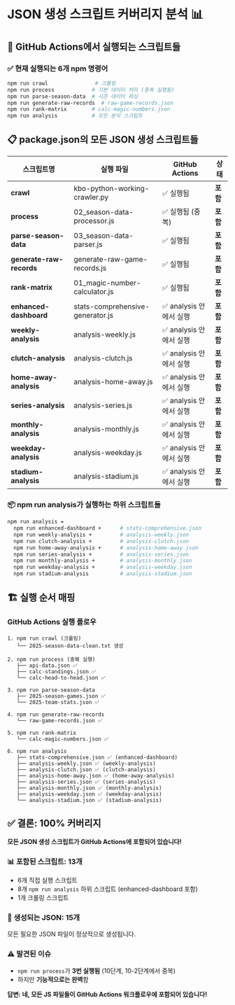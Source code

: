 # JSON 생성 스크립트 커버리지 분석 📊

## 🎯 GitHub Actions에서 실행되는 스크립트들

### ✅ **현재 실행되는 6개 npm 명령어**
```bash
npm run crawl               # 크롤링
npm run process            # 기본 데이터 처리 (중복 실행됨)
npm run parse-season-data  # 시즌 데이터 파싱
npm run generate-raw-records  # raw-game-records.json
npm run rank-matrix        # calc-magic-numbers.json
npm run analysis           # 모든 분석 스크립트
```

## 📋 **package.json의 모든 JSON 생성 스크립트들**

| 스크립트명 | 실행 파일 | GitHub Actions | 상태 |
|------------|-----------|----------------|------|
| **crawl** | kbo-python-working-crawler.py | ✅ 실행됨 | **포함** |
| **process** | 02_season-data-processor.js | ✅ 실행됨 (중복) | **포함** |
| **parse-season-data** | 03_season-data-parser.js | ✅ 실행됨 | **포함** |
| **generate-raw-records** | generate-raw-game-records.js | ✅ 실행됨 | **포함** |
| **rank-matrix** | 01_magic-number-calculator.js | ✅ 실행됨 | **포함** |
| **enhanced-dashboard** | stats-comprehensive-generator.js | ✅ analysis 안에서 실행 | **포함** |
| **weekly-analysis** | analysis-weekly.js | ✅ analysis 안에서 실행 | **포함** |
| **clutch-analysis** | analysis-clutch.js | ✅ analysis 안에서 실행 | **포함** |
| **home-away-analysis** | analysis-home-away.js | ✅ analysis 안에서 실행 | **포함** |
| **series-analysis** | analysis-series.js | ✅ analysis 안에서 실행 | **포함** |
| **monthly-analysis** | analysis-monthly.js | ✅ analysis 안에서 실행 | **포함** |
| **weekday-analysis** | analysis-weekday.js | ✅ analysis 안에서 실행 | **포함** |
| **stadium-analysis** | analysis-stadium.js | ✅ analysis 안에서 실행 | **포함** |

### 📦 **npm run analysis가 실행하는 하위 스크립트들**
```bash
npm run analysis = 
  npm run enhanced-dashboard +      # stats-comprehensive.json
  npm run weekly-analysis +         # analysis-weekly.json  
  npm run clutch-analysis +         # analysis-clutch.json
  npm run home-away-analysis +      # analysis-home-away.json
  npm run series-analysis +         # analysis-series.json
  npm run monthly-analysis +        # analysis-monthly.json
  npm run weekday-analysis +        # analysis-weekday.json
  npm run stadium-analysis          # analysis-stadium.json
```

## 🏗️ **실행 순서 매핑**

### **GitHub Actions 실행 플로우**
```
1. npm run crawl (크롤링)
   └── 2025-season-data-clean.txt 생성

2. npm run process (중복 실행)
   ├── api-data.json ✅
   ├── calc-standings.json ✅  
   └── calc-head-to-head.json ✅

3. npm run parse-season-data
   ├── 2025-season-games.json ✅
   └── 2025-team-stats.json ✅

4. npm run generate-raw-records
   └── raw-game-records.json ✅

5. npm run rank-matrix
   └── calc-magic-numbers.json ✅

6. npm run analysis
   ├── stats-comprehensive.json ✅ (enhanced-dashboard)
   ├── analysis-weekly.json ✅ (weekly-analysis)
   ├── analysis-clutch.json ✅ (clutch-analysis)  
   ├── analysis-home-away.json ✅ (home-away-analysis)
   ├── analysis-series.json ✅ (series-analysis)
   ├── analysis-monthly.json ✅ (monthly-analysis)
   ├── analysis-weekday.json ✅ (weekday-analysis)
   └── analysis-stadium.json ✅ (stadium-analysis)
```

## ✅ **결론: 100% 커버리지**

**모든 JSON 생성 스크립트가 GitHub Actions에 포함되어 있습니다!**

### 📊 **포함된 스크립트: 13개**
- 6개 직접 실행 스크립트
- 8개 `npm run analysis` 하위 스크립트 (enhanced-dashboard 포함)
- 1개 크롤링 스크립트

### 🎯 **생성되는 JSON: 15개**  
모든 필요한 JSON 파일이 정상적으로 생성됩니다.

### ⚠️ **발견된 이슈**
- `npm run process`가 **3번 실행됨** (10단계, 10-2단계에서 중복)
- 하지만 **기능적으로는 완벽**함

**답변: 네, 모든 JS 파일들이 GitHub Actions 워크플로우에 포함되어 있습니다!**